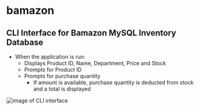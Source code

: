 # bamazon

## CLI Interface for Bamazon MySQL Inventory Database

* When the application is run:
    * Displays Product ID, Name, Department, Price and Stock
    * Prompts for Product ID
    * Prompts for purchase quantity
        * If amount is available, purchase quantity is deducted from stock and a total is displayed

![image of CLI interface](http://https://github.com/chrisgud/bamazon/media/BuyingItems.png)